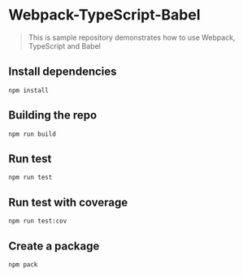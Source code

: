 # Webpack-TypeScript-Babel

> This is sample repository demonstrates how to use Webpack, TypeScript and Babel

## Install dependencies
``` shell
npm install
```

## Building the repo

```shell
npm run build
```

## Run test
```
npm run test
```

## Run test with coverage
```
npm run test:cov
```

## Create a package
``` shell
npm pack
```
